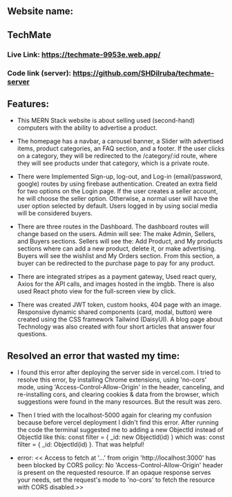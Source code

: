 ## Website name: 
## TechMate 

### Live Link: https://techmate-9953e.web.app/ 
### Code link (server): https://github.com/SHDilruba/techmate-server

## Features:
+ This MERN Stack website is about selling used (second-hand) computers with the ability to advertise a product.

+ The homepage has a navbar, a carousel banner, a Slider with advertised items, product categories, an FAQ section, and a footer. If the user clicks on a category, they will be redirected to the /category/:id route, where they will see products under that category, which is a private route.

+ There were Implemented Sign-up, log-out, and Log-in (email/password, google) routes by using firebase authentication. Created an extra field for two options on the Login page. If the user creates a seller account, he will choose the seller option. Otherwise, a normal user will have the user option selected by default. Users logged in by using social media will be considered buyers.

+ There are three routes in the Dashboard. The dashboard routes will change based on the users. Admin will see: The make Admin, Sellers, and Buyers sections. Sellers will see the: Add Product, and My products sections where can add a new product, delete it, or make advertising. Buyers will see the wishlist and My Orders section. From this section, a buyer can be redirected to the purchase page to pay for any product.

+ There are integrated stripes as a payment gateway, Used react query, Axios for the API calls, and images hosted in the imgbb. There is also used React photo view for the full-screen view by click.

+ There was created JWT token, custom hooks, 404 page with an image. Responsive dynamic shared components (card, modal, button) were created using the CSS framework Tailwind (DaisyUI). A blog page about Technology was also created with four short articles that answer four questions.

## Resolved an error that wasted my time:
+ I found this error after deploying the server side in vercel.com. I tried to resolve this error, by installing Chrome extensions, using 'no-cors' mode, using 'Access-Control-Allow-Origin' in the header, canceling, and re-installing cors, and clearing cookies & data from the browser, which suggestions were found in the many resources. But the result was zero. 

+ Then I tried with the localhost-5000 again for clearing my confusion because before vercel deployment I didn't find this error. After running the code the terminal suggested me to adding a new ObjectId instead of ObjectId like this: const filter = { _id: new ObjectId(id) } which was: const filter = { _id: ObjectId(id) }. That was helpful! 

+ error: << Access to fetch at '...' from origin 'http://localhost:3000' has been blocked by CORS policy: No 'Access-Control-Allow-Origin' header is present on the requested resource. If an opaque response serves your needs, set the request's mode to 'no-cors' to fetch the resource with CORS disabled.>>
